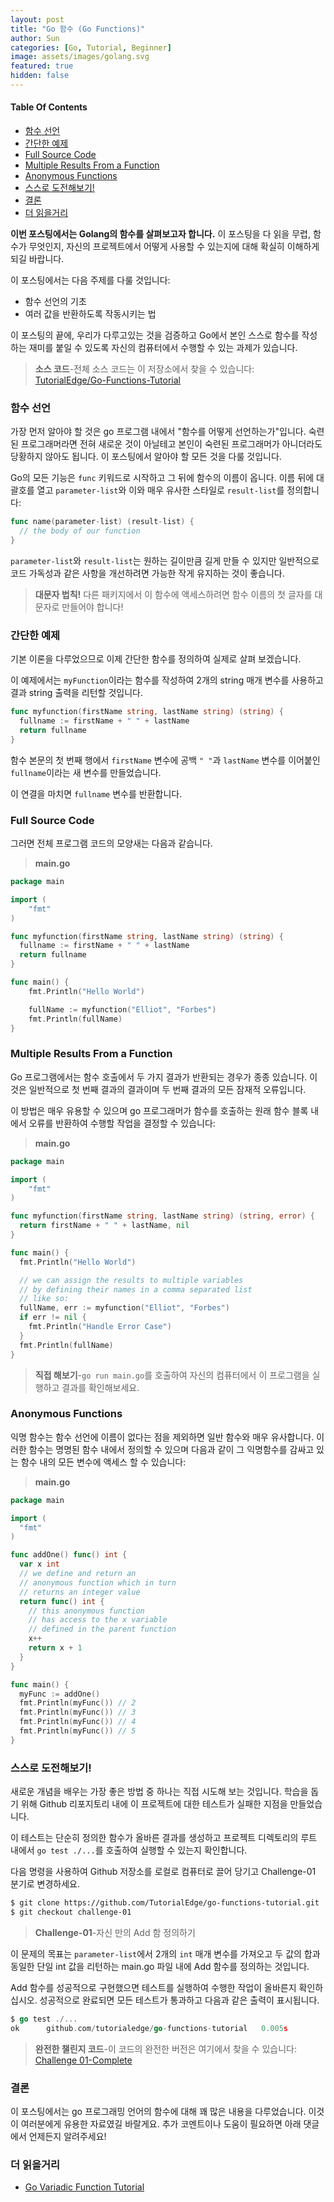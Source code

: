 ```yaml
---
layout: post
title: "Go 함수 (Go Functions)"
author: Sun
categories: [Go, Tutorial, Beginner]
image: assets/images/golang.svg
featured: true
hidden: false
---
```

<div class="toc">
  <h4>Table Of Contents</h4>
  <nav id="TableOfContents">
    <ul>
      <li>
        <a href="#functionDeclaration">함수 선언</a>
      </li>
      <li>
        <a href="#aSimpleExample">간단한 예제</a>
      </li>
      <li>
        <a href="#fullSourceCode">Full Source Code</a>
      </li>
      <li>
        <a href="#multipleResultsFromaFunction">Multiple Results From a Function</a>
      </li>
      <li>
        <a href="#anonymousFunctions">Anonymous Functions</a>
      </li>
      <li>
        <a href="#tryItYourselfChallenges">스스로 도전해보기!</a>
      </li>
      <li>
        <a href="#conclusion">결론</a>
      </li>
      <li>
        <a href="#furtherReading">더 읽을거리</a>
      </li>
    </ul>
  </nav>
</div>

**이번 포스팅에서는 Golang의 함수를 살펴보고자 합니다.**
이 포스팅을 다 읽을 무렵, 함수가 무엇인지, 자신의 프로젝트에서 어떻게 사용할 수 있는지에 대해 확실히 이해하게 되길 바랍니다.

이 포스팅에서는 다음 주제를 다룰 것입니다:

* 함수 선언의 기초
* 여러 값을 반환하도록 작동시키는 법

이 포스팅의 끝에, 우리가 다루고있는 것을 검증하고 Go에서 
본인 스스로 함수를 작성하는 재미를 붙일 수 있도록 자신의 컴퓨터에서 수행할 수 있는 과제가 있습니다.

> **소스 코드**-전체 소스 코드는 이 저장소에서 찾을 수 있습니다: 
>[TutorialEdge/Go-Functions-Tutorial](https://github.com/TutorialEdge/go-functions-tutorial)

<h3 id="functionDeclaration">
  <a href="#functionDeclaration"></a>
  함수 선언
</h3>

가장 먼저 알아야 할 것은 go 프로그램 내에서 "함수를 어떻게 선언하는가"입니다. 숙련된 프로그래머라면 전혀 새로운 것이 아닐테고 
본인이 숙련된 프로그래머가 아니더라도 당황하지 않아도 됩니다. 이 포스팅에서 알아야 할 모든 것을 다룰 것입니다.

Go의 모든 기능은 `func` 키워드로 시작하고 그 뒤에 함수의 이름이 옵니다. 이름 뒤에 대괄호를 열고 
`parameter-list`와 이와 매우 유사한 스타일로 `result-list`를 정의합니다:

```go
func name(parameter-list) (result-list) {
  // the body of our function
}
```

`parameter-list`와 `result-list`는 원하는 길이만큼 길게 만들 수 있지만 
일반적으로 코드 가독성과 같은 사항을 개선하려면 가능한 작게 유지하는 것이 좋습니다.

> **대문자 법칙!** 다른 패키지에서 이 함수에 액세스하려면 함수 이름의 첫 글자를 대문자로 만들어야 합니다!

<h3 id="aSimpleExample">
  <a href="#aSimpleExample"></a>
  간단한 예제
</h3>

기본 이론을 다루었으므로 이제 간단한 함수를 정의하여 실제로 살펴 보겠습니다.

이 예제에서는 `myFunction`이라는 함수를 작성하여 2개의 string 매개 변수를 사용하고 결과 string 출력을 리턴할 것입니다.

```go
func myfunction(firstName string, lastName string) (string) {
  fullname := firstName + " " + lastName 
  return fullname
}
```

함수 본문의 첫 번째 행에서 `firstName` 변수에 공백 `" "`과 `lastName` 변수를 이어붙인 `fullname`이라는 새 변수를 만들었습니다.

이 연결을 마치면 `fullname` 변수를 반환합니다.

<h3 id="fullSourceCode">
  <a href="#fullSourceCode"></a>
  Full Source Code
</h3>

그러면 전체 프로그램 코드의 모양새는 다음과 같습니다.

>**main.go**

```go
package main

import (
    "fmt"
)

func myfunction(firstName string, lastName string) (string) {
  fullname := firstName + " " + lastName 
  return fullname
}

func main() {
    fmt.Println("Hello World")

    fullName := myfunction("Elliot", "Forbes")
    fmt.Println(fullName)
}
```

<h3 id="multipleResultsFromaFunction">
  <a href="#multipleResultsFromaFunction"></a>
  Multiple Results From a Function
</h3>

Go 프로그램에서는 함수 호출에서 두 가지 결과가 반환되는 경우가 종종 있습니다. 
이것은 일반적으로 첫 번째 결과의 결과이며 두 번째 결과의 모든 잠재적 오류입니다.

이 방법은 매우 유용할 수 있으며 go 프로그래머가 함수를 호출하는 
원래 함수 블록 내에서 오류를 반환하여 수행할 작업을 결정할 수 있습니다:

>**main.go**

```go
package main

import (
    "fmt"
)

func myfunction(firstName string, lastName string) (string, error) {
  return firstName + " " + lastName, nil
}

func main() {
  fmt.Println("Hello World")

  // we can assign the results to multiple variables
  // by defining their names in a comma separated list
  // like so: 
  fullName, err := myfunction("Elliot", "Forbes")
  if err != nil {
    fmt.Println("Handle Error Case")
  }
  fmt.Println(fullName)
}
```

> **직접 해보기**-`go run main.go`를 호출하여 자신의 컴퓨터에서 이 프로그램을 실행하고 결과를 확인해보세요.

<h3 id="anonymousFunctions">
  <a href="#anonymousFunctions"></a>
  Anonymous Functions
</h3>

익명 함수는 함수 선언에 이름이 없다는 점을 제외하면 일반 함수와 매우 유사합니다. 
이러한 함수는 명명된 함수 내에서 정의할 수 있으며 다음과 같이 그 익명함수를 감싸고 있는 함수 내의 모든 변수에 액세스 할 수 있습니다:

> **main.go**

```go
package main

import (
  "fmt"
)

func addOne() func() int {
  var x int
  // we define and return an
  // anonymous function which in turn
  // returns an integer value
  return func() int {
    // this anonymous function
    // has access to the x variable
    // defined in the parent function
    x++
    return x + 1
  }
}

func main() {
  myFunc := addOne()
  fmt.Println(myFunc()) // 2
  fmt.Println(myFunc()) // 3
  fmt.Println(myFunc()) // 4
  fmt.Println(myFunc()) // 5
}
```

<h3 id="tryItYourselfChallenges">
  <a href="#tryItYourselfChallenges"></a>
  스스로 도전해보기!
</h3>

새로운 개념을 배우는 가장 좋은 방법 중 하나는 직접 시도해 보는 것입니다. 
학습을 돕기 위해 Github 리포지토리 내에 이 프로젝트에 대한 테스트가 실패한 지점을 만들었습니다.

이 테스트는 단순히 정의한 함수가 올바른 결과를 생성하고 프로젝트 디렉토리의 루트 내에서 
`go test ./...`를 호출하여 실행할 수 있는지 확인합니다.

다음 명령을 사용하여 Github 저장소를 로컬로 컴퓨터로 끌어 당기고 Challenge-01 분기로 변경하세요.

```bash
$ git clone https://github.com/TutorialEdge/go-functions-tutorial.git
$ git checkout challenge-01
```

> **Challenge-01**-자신 만의 Add 함 정의하기

이 문제의 목표는 `parameter-list`에서 2개의 `int` 매개 변수를 가져오고 두 값의 합과 동일한 
단일 int 값을 리턴하는 main.go 파일 내에 Add 함수를 정의하는 것입니다.

Add 함수를 성공적으로 구현했으면 테스트를 실행하여 수행한 작업이 올바른지 확인하십시오. 
성공적으로 완료되면 모든 테스트가 통과하고 다음과 같은 출력이 표시됩니다.

```go
$ go test ./...
ok      github.com/tutorialedge/go-functions-tutorial   0.005s
```

> **완전한 챌린지 코드**-이 코드의 완전한 버전은 여기에서 찾을 수 있습니다: 
>[Challenge 01-Complete](https://github.com/TutorialEdge/go-functions-tutorial/tree/challenge-01-complete)

<h3 id="conclusion">
  <a href="#conclusion"></a>
  결론
</h3>

이 포스팅에서는 go 프로그래밍 언어의 함수에 대해 꽤 많은 내용을 다루었습니다. 
이것이 여러분에게 유용한 자료였길 바랄게요. 
추가 코멘트이나 도움이 필요하면 아래 댓글에서 언제든지 알려주세요!

<h3 id="furtherReading">
  <a href="#furtherReading"></a>
  더 읽을거리
</h3>

* <a href="../Ch02-Go-Variadic-Function-Tutorial/">Go Variadic Function Tutorial</a> 